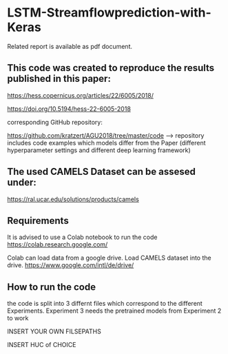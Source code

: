 # LSTM-Streamflowprediction-with-Keras

Related report is available as pdf document.

## This code was created to reproduce the results published in this paper:

https://hess.copernicus.org/articles/22/6005/2018/

https://doi.org/10.5194/hess-22-6005-2018

corresponding GitHub repository:

https://github.com/kratzert/AGU2018/tree/master/code
--> repository includes code examples which models differ from the Paper (different hyperparameter settings and different deep learning framework) 


## The used CAMELS Dataset can be assesed under:

https://ral.ucar.edu/solutions/products/camels

## Requirements
It is advised to use a Colab notebook to run the code
https://colab.research.google.com/

Colab can load data from a google drive. Load CAMELS dataset into the drive.
https://www.google.com/intl/de/drive/

## How to run the code

the code is split into 3 differnt files which correspond to the different Experiments. Experiment 3 needs the pretrained models from Experiment 2 to work

INSERT  YOUR OWN FILSEPATHS

INSERT HUC of CHOICE
